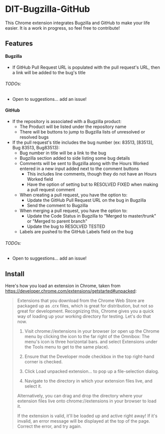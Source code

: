# DIT-Bugzilla-GitHub
This Chrome extension integrates Bugzilla and GitHub to make your life easier.  It is a work in progress, so feel free to contribute!

## Features
#### Bugzilla
- If GitHub Pull Request URL is populated with the pull request's URL, then a link will be added to the bug's title

###### TODOs:
- Open to suggestions... add an issue!

#### GitHub
- If the repository is associated with a Bugzilla product:
  - The Product will be listed under the repository name
  - There will be buttons to jump to Bugzilla lists of unresolved or resolved bugs
- If the pull request's title includes the bug number (ex: 83513, [83513], Bug 83513, Bug83513):
  - Bug number in title will be a link to the bug
  - Bugzilla section added to side listing some bug details
  - Comments will be sent to Bugzilla along with the Hours Worked entered in a new input added next to the comment buttons
    - This includes line comments, though they do not have an Hours Worked field
    - Have the option of setting but to RESOLVED FIXED when making a pull request comment
  - When creating a pull request, you have the option to:
    - Update the GitHub Pull Request URL on the bug in Bugzilla
    - Send the comment to Bugzilla
  - When merging a pull request, you have the option to:
    - Update the Code Status in Bugzilla to "Merged to master/trunk" or "Merged to parent branch"
    - Update the bug to RESOLVED TESTED
  - Labels are pushed to the GitHub Labels field on the bug

###### TODOs:
- Open to suggestions... add an issue!

## Install
Here's how you load an extension in Chrome, taken from https://developer.chrome.com/extensions/getstarted#unpacked:
> Extensions that you download from the Chrome Web Store are packaged up as .crx files, which is great for distribution, but not so great for development. Recognizing this, Chrome gives you a quick way of loading up your working directory for testing. Let's do that now.
> 
> 1. Visit chrome://extensions in your browser (or open up the Chrome menu by clicking the icon to the far right of the Omnibox:  The menu's icon is three horizontal bars. and select Extensions under the Tools menu to get to the same place).
> 
> 2. Ensure that the Developer mode checkbox in the top right-hand corner is checked.
> 
> 3. Click Load unpacked extension… to pop up a file-selection dialog.
> 
> 4. Navigate to the directory in which your extension files live, and select it.
> 
> Alternatively, you can drag and drop the directory where your extension files live onto chrome://extensions in your browser to load it.
> 
> If the extension is valid, it'll be loaded up and active right away! If it's invalid, an error message will be displayed at the top of the page. Correct the error, and try again.
